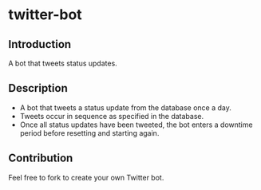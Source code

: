 # twitter-bot

## Introduction

A bot that tweets status updates.

## Description

* A bot that tweets a status update from the database once a day.
* Tweets occur in sequence as specified in the database.
* Once all status updates have been tweeted, the bot enters a downtime period before resetting and starting again.

## Contribution

Feel free to fork to create your own Twitter bot.
